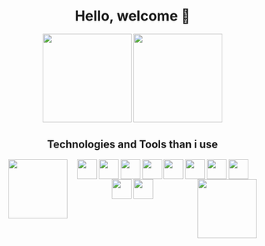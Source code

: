 <h1 align="center">Hello, welcome 👋</h1>

<div align="center">
    <img height=180em src="https://github-readme-stats.vercel.app/api?username=eriksgda&include_all_commits=true&show_icons=true&theme=catppuccin_mocha" />
    <img height=180em src="https://github-readme-stats.vercel.app/api/top-langs/?username=eriksgda&layout=compact&theme=catppuccin_mocha" />
</div>

<h2 align="center">Technologies and Tools than i use</h2>

<div align="center" style="display: inline-block">
  <img align="left" height=120em width=120em src="https://github.com/eriksgda/eriksgda/assets/160149641/bb2e6793-7644-4d5e-a9c5-6e028ce067b6"/>
  <img align="center" height=40em src="https://cdn.jsdelivr.net/gh/devicons/devicon@latest/icons/javascript/javascript-original.svg" />
  <img align="center" height=40em src="https://cdn.jsdelivr.net/gh/devicons/devicon@latest/icons/typescript/typescript-original.svg" />
  <img align="center"height=40em src="https://cdn.jsdelivr.net/gh/devicons/devicon@latest/icons/react/react-original.svg" />
  <img align="center" height=40em src="https://cdn.jsdelivr.net/gh/devicons/devicon@latest/icons/html5/html5-original.svg" />
  <img align="center" height=40em src="https://cdn.jsdelivr.net/gh/devicons/devicon@latest/icons/css3/css3-original.svg" />
  <img align="center" height=40em src="https://cdn.jsdelivr.net/gh/devicons/devicon@latest/icons/java/java-original.svg" />
  <img align="center" height=40em src="https://cdn.jsdelivr.net/gh/devicons/devicon@latest/icons/python/python-original.svg" />
  <img align="center" height=40em src="https://cdn.jsdelivr.net/gh/devicons/devicon@latest/icons/git/git-original.svg" />
  <img align="center" height=40em src="https://cdn.jsdelivr.net/gh/devicons/devicon@latest/icons/github/github-original.svg" />
  <img align="center" height=40em src="https://cdn.jsdelivr.net/gh/devicons/devicon@latest/icons/vscode/vscode-original.svg" />
  <img align="right" height=120em width=120em src="https://github.com/eriksgda/eriksgda/assets/160149641/bb2e6793-7644-4d5e-a9c5-6e028ce067b6"/>
</div>

## 


          

